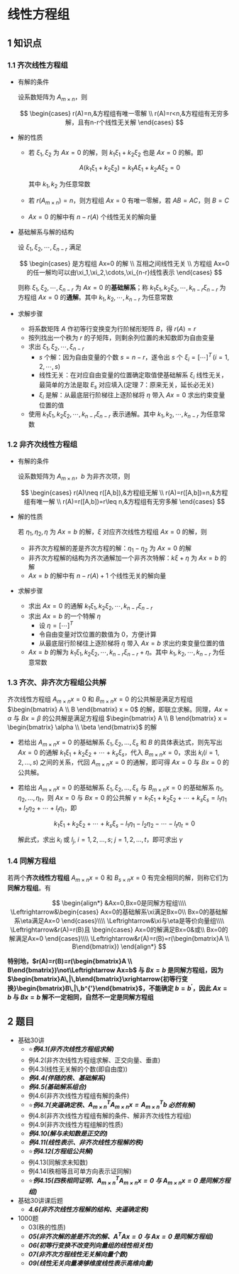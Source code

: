 # 线性方程组

## 1 知识点

### 1.1 齐次线性方程组

* 有解的条件

  设系数矩阵为 $A_{m\times n}$，则
  
  $$
  \begin{cases}
    r(A)=n,&方程组有唯一零解 \\
    r(A)=r<n,&方程组有无穷多解，且有n-r个线性无关解
  \end{cases}
  $$

* 解的性质
  * 若 $\xi_1,\xi_2$ 为 $Ax=0$ 的解，则 $k_1\xi_1+k_2\xi_2$ 也是 $Ax=0$ 的解。即

    $$
    A(k_1\xi_1+k_2\xi_2)=k_1A\xi_1+k_2A\xi_2=0
    $$

    其中 $k_1,k_2$ 为任意常数
  * 若 $r(A_{m\times n })=n$，则方程组 $Ax=0$ 有唯一零解，若 $AB=AC$，则 $B=C$
  * $Ax=0$ 的解中有 $n-r(A)$ 个线性无关的解向量

* 基础解系与解的结构

  设 $\xi_1,\xi_2,\cdots,\xi_{n-r}$ 满足
  
  $$
  \begin{cases}
    是方程组 Ax=0 的解 \\
    互相之间线性无关 \\
    方程组 Ax=0 的任一解均可以由\xi_1,\xi_2,\cdots,\xi_{n-r}线性表示
  \end{cases}
  $$

  则称 $\xi_1,\xi_2,\cdots,\xi_{n-r}$ 为 $Ax=0$ 的**基础解系**；称 $k_1\xi_1,k_2\xi_2,\cdots,k_{n-r}\xi_{n-r}$ 为方程组 $Ax=0$ 的**通解**。其中 $k_1,k_2,\cdots,k_{n-r}$ 为任意常数

* 求解步骤
  * 将系数矩阵 $A$ 作初等行变换变为行阶梯形矩阵 $B$，得 $r(A)=r$
  * 按列找出一个秩为 $r$ 的子矩阵，则剩余列位置的未知数即为自由变量
  * 求出 $\xi_1,\xi_2,\cdots,\xi_{n-r}$
    * $s$ 个解：因为自由变量的个数 $s=n-r$，遂令出 $s$ 个 $\xi_i=[\cdots]^T\,(i=1,2,\cdots,s)$
    * 线性无关：在对应自由变量的位置确定取值使基础解系 $\xi_i$ 线性无关，最简单的方法是取 $E_s$ 对应填入(定理 $7$：原来无关，延长必无关)
    * $\xi_i$ 是解：从最底层行阶梯往上逐阶梯将 $\eta$ 带入 $Ax=0$ 求出约束变量位置的值
  * 使用 $k_1\xi_1,k_2\xi_2,\cdots,k_{n-r}\xi_{n-r}$ 表示通解。其中 $k_1,k_2,\cdots,k_{n-r}$ 为任意常数

### 1.2 非齐次线性方程组

* 有解的条件

  设系数矩阵为 $A_{m\times n}$，$b$ 为非齐次项，则
  
  $$
  \begin{cases}
    r(A)\neq r([A,b]),&方程组无解 \\
    r(A)=r([A,b])=n,&方程组有唯一解 \\
    r(A)=r([A,b])=r\leq n,&方程组有无穷多解
  \end{cases}
  $$

* 解的性质
  
  若 $\eta_1,\eta_2,\eta$ 为 $Ax=b$ 的解，$\xi$ 对应齐次线性方程组 $Ax=0$ 的解，则
  * 非齐次方程解的差是齐次方程的解：$\eta_1-\eta_2$ 为 $Ax=0$ 的解
  * 非齐次方程解的结构为齐次通解加一个非齐次特解：$k\xi+\eta$ 为 $Ax=b$ 的解
  * $Ax=b$ 的解中有 $n-r(A)+1$ 个线性无关的解向量

* 求解步骤
  * 求出 $Ax=0$ 的通解 $k_1\xi_1,k_2\xi_2,\cdots,k_{n-r}\xi_{n-r}$
  * 求出 $Ax=b$ 的一个特解 $\eta$
    * 设 $\eta=[\cdots]^T$
    * 令自由变量对饮位置的数值为 $0$，方便计算
    * 从最底层行阶梯往上逐阶梯将 $\eta$ 带入 $Ax=b$ 求出约束变量位置的值
  * $Ax=b$ 的解为 $k_1\xi_1,k_2\xi_2,\cdots,k_{n-r}\xi_{n-r}+\eta$。其中 $k_1,k_2,\cdots,k_{n-r}$ 为任意常数

### 1.3 齐次、非齐次方程组公共解

齐次线性方程组 $A_{m \times n}x = 0$ 和 $B_{m \times n}x = 0$ 的公共解是满足方程组 $\begin{bmatrix} A \\ B \end{bmatrix} x = 0$ 的解，即联立求解。同理，$Ax = \alpha$ 与 $Bx = \beta$ 的公共解是满足方程组 $\begin{bmatrix} A \\ B \end{bmatrix} x = \begin{bmatrix} \alpha \\ \beta \end{bmatrix}$ 的解

* 若给出 $A_{m \times n}x = 0$ 的基础解系 $\xi_1, \xi_2, \ldots, \xi_s$ 和 $B$ 的具体表达式，则先写出 $Ax = 0$ 的通解 $k_1\xi_1 + k_2\xi_2 + \cdots + k_s\xi_s$，代入 $B_{m \times n}x = 0$，求出 $k_i (i=1,2,\ldots,s)$ 之间的关系，代回 $A_{m \times n}x = 0$ 的通解，即可得 $Ax = 0$ 与 $Bx = 0$ 的公共解。

* 若给出 $A_{m \times n}x = 0$ 的基础解系 $\xi_1, \xi_2, \ldots, \xi_s$ 与 $B_{m \times n}x = 0$ 的基础解系 $\eta_1, \eta_2, \ldots, \eta_t$，则 $Ax = 0$ 与 $Bx = 0$ 的公共解 $\gamma = k_1\xi_1 + k_2\xi_2 + \cdots + k_s\xi_s = l_1\eta_1 + l_2\eta_2 + \cdots + l_t\eta_t$，即

  $$
  k_1\xi_1 + k_2\xi_2 + \cdots + k_s\xi_s - l_1\eta_1 - l_2\eta_2 - \cdots - l_t\eta_t= 0
  $$

  解此式，求出 $k_i$ 或 $l_j$, $i=1,2,\ldots,s$; $j=1,2,\ldots,t$，即可求出 $\gamma$

### 1.4 同解方程组

若两个**齐次线性方程组** $A_{m\times n}x=0$ 和 $B_{s\times n}x=0$ 有完全相同的解，则称它们为**同解方程组**。有

$$
\begin{align*}
  &Ax=0,Bx=0是同解方程组\\\\
  \Leftrightarrow&\begin{cases}
    Ax=0的基础解系\xi满足Bx=0\\
    Bx=0的基础解系\eta满足Ax=0
  \end{cases}\\\\
  \Leftrightarrow&\xi与\eta是等价向量组\\\\
  \Leftrightarrow&r(A)=r(B)且
  \begin{cases}
    Ax=0的解满足Bx=0&或\\
    Bx=0的解满足Ax=0
  \end{cases}\\\\
  \Leftrightarrow&r(A)=r(B)=r(\begin{bmatrix}A \\ B\end{bmatrix})
\end{align*}
$$

**特别地，$r(A)=r(B)=r(\begin{bmatrix}A \\ B\end{bmatrix})\not\Leftrightarrow Ax=b$ 与 $Bx=b$ 是同解方程组，因为 $\begin{bmatrix}A\,|\,b\end{bmatrix}\xrightarrow{初等行变换}\begin{bmatrix}B\,|\,b^{'}\end{bmatrix}$，不能确定 $b=b^{'}$，因此 $Ax=b$ 与 $Bx=b$ 解不一定相同，自然不一定是同解方程组**

## 2 题目

* 基础30讲
  * ⭐***例4.1(非齐次线性方程组求解)***
  * 例4.2(非齐次线性方程组求解、正交向量、垂直)
  * 例4.3(线性无关解的个数(即自由度))
  * ***例4.4(伴随的秩、基础解系)***
  * ***例4.5(基础解系组合)***
  * 例4.6(非齐次线性方程组有解的条件)
  * ⭐***例4.7(夹逼确定秩、$A_{m\times n}^T A_{m\times n}x=A_{m\times n}^T b$ 必然有解)***
  * 例4.8(非齐次线性方程组有解的条件、解非齐次线性方程组)
  * 例4.9(非齐次线性方程组解的性质)
  * ***例4.10(解与未知数是正交的)***
  * ***例4.11(线性表示、非齐次线性方程解的秩)***
  * ⭐***例4.12(方程组公共解)***
  * 例4.13(同解求未知数)
  * 例4.14(秩相等且可单方向表示证同解)
  * ⭐***例4.15(四秩相同证明、$A_{m\times n}^T A_{m\times n}x=0$ 与 $A_{m\times n}x=0$ 是同解方程组)***
* 基础30讲课后题
  * ***4.6(非齐次线性方程解的结构、夹逼确定秩)***
* 1000题
  * 03(秩的性质)
  * ***05(非齐次解的差是齐次的解、$A^T Ax=0$ 与 $Ax=0$ 是同解方程组)***
  * ***06(初等行变换不改变列向量组的线性相关性)***
  * ***07(非齐次方程线性无关解向量个数)***
  * ***09(线性无关向量凑够维度线性表示高维向量)***
